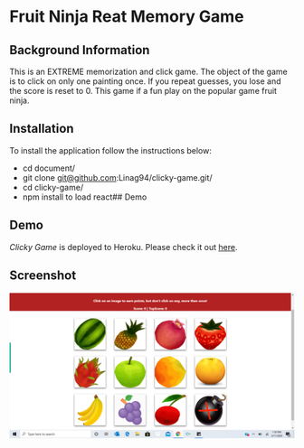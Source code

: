 # Fruit Ninja Reat Memory Game

## Background Information

This is an EXTREME memorization and click game. The object of the game is to click on only one painting once. If you repeat guesses, you lose and the score is reset to 0. This game if a fun play on the popular game fruit ninja.

## Installation

To install the application follow the instructions below:

* cd document/
* git clone git@github.com:Linag94/clicky-game.git/
* cd clicky-game/
* npm install to load react## Demo



## Demo
*Clicky Game* is deployed to Heroku. Please check it out [here](https://pure-cliffs-84048.herokuapp.com/).

## Screenshot

![](click-click-away\images\Screenshot%20(1).png)